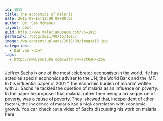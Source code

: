 ```yaml
---
id: 1015
title: The economics of malaria
date: 2011-09-15T12:08:00+00:00
author: Dr. Sam McManus
layout: post
guid: http://www.malariamuseum.com/?p=1015
permalink: /blog/2011/09/15/1015/
image: /wp-content/uploads/2011/09/images13.jpg
categories:
  - Did you know?
tags:
  - http://www.youtube.com/watch?v=X8tOnFxxz5E
---
```

Jeffrey Sachs is one of the most celebrated economists in the world. He has acted as special economics adviser to the UN, the World Bank and the IMF. In his influential paper of 2001 &#8221; The economic burden of malaria&#8217; written with JL Sachs he tackled the question of malaria as an influence on poverty. In the paper he proposed that malaria, rather then being a consequence of poverty, was a cause of poverty. They  showed that, independent of other factors, the incidence of malaria had a high correlation with economic growth. You can check out a video of Sachs discussing his work on malaria here:



&nbsp;